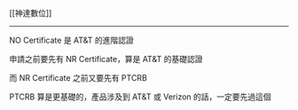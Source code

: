 [[神達數位]]

---

NO Certificate 是 AT&T 的進階認證

申請之前要先有 NR Certificate，算是 AT&T 的基礎認證

而 NR Certificate 之前又要先有 PTCRB

PTCRB 算是更基礎的，產品涉及到 AT&T 或 Verizon 的話，一定要先過這個